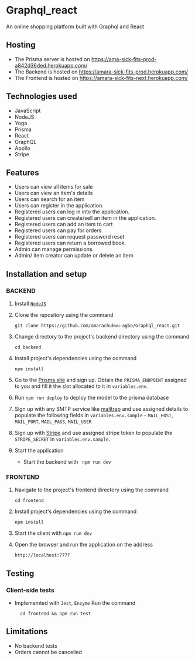 # Graphql_react
An online shopping platform built with Graphql and React


## Hosting
* The Prisma server is hosted on https://ama-sick-fits-prod-a842d36ded.herokuapp.com/
* The Backend is hosted on https://amara-sick-fits-prod.herokuapp.com/
* The Frontend is hosted on https://amara-sick-fits-next.herokuapp.com/

## Technologies used
* JavaScript
* NodeJS
* Yoga
* Prisma
* React
* GraphQL
* Apollo
* Stripe

## Features
* Users can view all items for sale
* Users can view an item's details
* Users can search for an item
* Users can register in the application.
* Registered users can log in into the application.
* Registered users can create/sell an item in the application.
* Registered users can add an item to cart
* Registered users can pay for orders
* Registered users can request password reset
* Registered users can return a borrowed book.
* Admin can manage permissions.
* Admin/ item creator can update or delete an item

## Installation and setup

### BACKEND
1. Install [`NodeJS`](https://nodejs.org/en/download/)
2. Clone the repository using the command
    ```
    git clone https://github.com/amarachukwu-agbo/Graphql_react.git
    ```
3. Change directory to the project's backend directory using the command
    ```
    cd backend
    ```
4. Install project's dependencies using the command
    ```
    npm install
    ```
5. Go to the [Prisma site](https://www.prisma.io/) and sign up. Obtain the `PRISMA_ENDPOINT` assigned to you and fill it the slot allocated to it in `variables.env`.

6. Run `npm run deploy` to deploy the model to the prisma database

7. Sign up with any SMTP service like [mailtrap](https://mailtrap.io/) and use assigned details to populate the following fields in `variables.env.sample` - `MAIL_HOST`, `MAIL_PORT`, `MAIL_PASS`, `MAIL_USER`

8. Sign up with [Stripe](https://stripe.com/) and use assigned stripe token to populate the `STRIPE_SECRET` in `variables.env.sample`.

9. Start the application
    * Start the backend with ```
    npm run dev```

### FRONTEND
1. Navigate to the project's frontend directory using the command
    ```
    cd frontend
    ```
2. Install project's dependencies using the command
    ```
    npm install
    ```
3. Start the client with ```
    npm run dev ```

4. Open the browser and run the application on the address
    ```
    http://localhost:7777
    ```

## Testing

### Client-side tests
- Implememted with `Jest`, `Enzyme`
  Run the command
  ```
    cd frontend && npm run test
  ```

## Limitations
- No backend tests
- Orders cannot be cancelled
